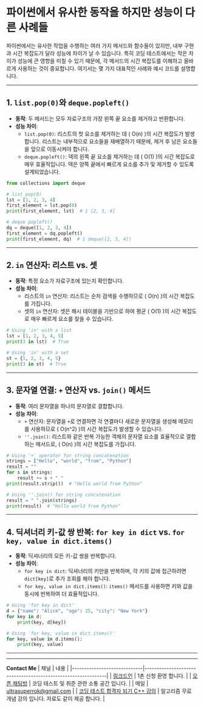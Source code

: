 
# 파이썬에서 유사한 동작을 하지만 성능이 다른 사례들

파이썬에서는 유사한 작업을 수행하는 여러 가지 메서드와 함수들이 있지만, 내부 구현과 시간 복잡도가 달라 성능에 차이가 날 수 있습니다. 특히 코딩 테스트에서는 작은 차이가 성능에 큰 영향을 미칠 수 있기 때문에, 각 메서드의 시간 복잡도를 이해하고 올바르게 사용하는 것이 중요합니다. 여기서는 몇 가지 대표적인 사례와 예시 코드를 설명합니다.

---

## 1. `list.pop(0)`와 `deque.popleft()`

- **동작**: 두 메서드는 모두 자료구조의 가장 왼쪽 끝 요소를 제거하고 반환합니다.
- **성능 차이**:
  - `list.pop(0)`: 리스트의 첫 요소를 제거하는 데 \( O(n) \)의 시간 복잡도가 발생합니다. 리스트는 내부적으로 요소들을 재배열하기 때문에, 제거 후 남은 요소들을 앞으로 이동시켜야 합니다.
  - `deque.popleft()`: 덱의 왼쪽 끝 요소를 제거하는 데 \( O(1) \)의 시간 복잡도로 매우 효율적입니다. 덱은 양쪽 끝에서 빠르게 요소를 추가 및 제거할 수 있도록 설계되었습니다.

```python
from collections import deque

# list pop(0)
lst = [1, 2, 3, 4]
first_element = lst.pop(0)
print(first_element, lst)  # 1 [2, 3, 4]

# deque popleft()
dq = deque([1, 2, 3, 4])
first_element = dq.popleft()
print(first_element, dq)  # 1 deque([2, 3, 4])
```

---

## 2. `in` 연산자: 리스트 vs. 셋

- **동작**: 특정 요소가 자료구조에 있는지 확인합니다.
- **성능 차이**:
  - 리스트의 `in` 연산자: 리스트는 순차 검색을 수행하므로 \( O(n) \)의 시간 복잡도를 가집니다.
  - 셋의 `in` 연산자: 셋은 해시 테이블을 기반으로 하여 평균 \( O(1) \)의 시간 복잡도로 매우 빠르게 요소를 찾을 수 있습니다.

```python
# Using 'in' with a list
lst = [1, 2, 3, 4, 5]
print(3 in lst)  # True

# Using 'in' with a set
st = {1, 2, 3, 4, 5}
print(3 in st)  # True
```

---

## 3. 문자열 연결: `+` 연산자 vs. `join()` 메서드

- **동작**: 여러 문자열을 하나의 문자열로 결합합니다.
- **성능 차이**:
  - `+` 연산자: 문자열을 `+`로 연결하면 각 연결마다 새로운 문자열을 생성해 메모리를 사용하므로 \( O(n^2) \)의 시간 복잡도가 발생할 수 있습니다.
  - `''.join()`: 리스트와 같은 반복 가능한 객체의 문자열 요소를 효율적으로 결합하는 메서드로, \( O(n) \)의 시간 복잡도를 가집니다.

```python
# Using '+' operator for string concatenation
strings = ["Hello", "world", "from", "Python"]
result = ""
for s in strings:
    result += s + " "
print(result.strip())  # "Hello world from Python"

# Using ''.join() for string concatenation
result = " ".join(strings)
print(result)  # "Hello world from Python"
```

---

## 4. 딕셔너리 키-값 쌍 반복: `for key in dict` vs. `for key, value in dict.items()`

- **동작**: 딕셔너리의 모든 키-값 쌍을 반복합니다.
- **성능 차이**:
  - `for key in dict`: 딕셔너리의 키만을 반복하며, 각 키의 값에 접근하려면 `dict[key]`로 추가 조회를 해야 합니다.
  - `for key, value in dict.items()`: `items()` 메서드를 사용하면 키와 값을 동시에 반복하여 더 효율적입니다.

```python
# Using 'for key in dict'
d = {"name": "Alice", "age": 25, "city": "New York"}
for key in d:
    print(key, d[key])

# Using 'for key, value in dict.items()'
for key, value in d.items():
    print(key, value)
```

---
---
**Contact Me**
| 채널                        | 내용                                                          |
|-----------------------------|--------------------------------------------------------------|
| [링크드인](https://www.linkedin.com/in/ultrasuperrok/)               |  1촌 신청 환영 합니다. |
| [오픈 채팅방](https://open.kakao.com/o/gX0WnTCf)             |  코딩 테스트 및 취준 관련 소통 공간 입니다. |
| 메일                   | ultrasuperrok@gmail.com  |
| [코딩 테스트 합격자 되기 C++ 강의](https://inf.run/H9yxm) |  알고리즘 무료 개념 강의 입니다. 자료도 같이 제공 합니다. |
